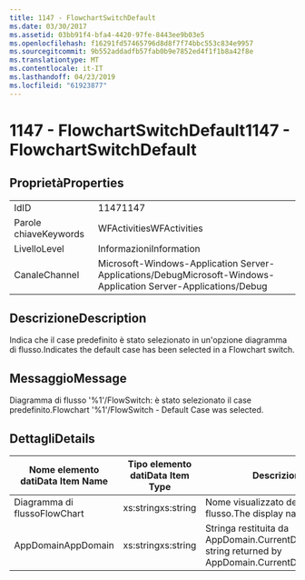 ```yaml
---
title: 1147 - FlowchartSwitchDefault
ms.date: 03/30/2017
ms.assetid: 03bb91f4-bfa4-4420-97fe-8443ee9b03e5
ms.openlocfilehash: f16291fd57465796d8d8f7f74bbc553c834e9957
ms.sourcegitcommit: 9b552addadfb57fab0b9e7852ed4f1f1b8a42f8e
ms.translationtype: MT
ms.contentlocale: it-IT
ms.lasthandoff: 04/23/2019
ms.locfileid: "61923877"
---
```

# <a name="1147---flowchartswitchdefault"></a><span data-ttu-id="bf685-102">1147 - FlowchartSwitchDefault</span><span class="sxs-lookup"><span data-stu-id="bf685-102">1147 - FlowchartSwitchDefault</span></span>
## <a name="properties"></a><span data-ttu-id="bf685-103">Proprietà</span><span class="sxs-lookup"><span data-stu-id="bf685-103">Properties</span></span>  
  
|||  
|-|-|  
|<span data-ttu-id="bf685-104">Id</span><span class="sxs-lookup"><span data-stu-id="bf685-104">ID</span></span>|<span data-ttu-id="bf685-105">1147</span><span class="sxs-lookup"><span data-stu-id="bf685-105">1147</span></span>|  
|<span data-ttu-id="bf685-106">Parole chiave</span><span class="sxs-lookup"><span data-stu-id="bf685-106">Keywords</span></span>|<span data-ttu-id="bf685-107">WFActivities</span><span class="sxs-lookup"><span data-stu-id="bf685-107">WFActivities</span></span>|  
|<span data-ttu-id="bf685-108">Livello</span><span class="sxs-lookup"><span data-stu-id="bf685-108">Level</span></span>|<span data-ttu-id="bf685-109">Informazioni</span><span class="sxs-lookup"><span data-stu-id="bf685-109">Information</span></span>|  
|<span data-ttu-id="bf685-110">Canale</span><span class="sxs-lookup"><span data-stu-id="bf685-110">Channel</span></span>|<span data-ttu-id="bf685-111">Microsoft-Windows-Application Server-Applications/Debug</span><span class="sxs-lookup"><span data-stu-id="bf685-111">Microsoft-Windows-Application Server-Applications/Debug</span></span>|  
  
## <a name="description"></a><span data-ttu-id="bf685-112">Descrizione</span><span class="sxs-lookup"><span data-stu-id="bf685-112">Description</span></span>  
 <span data-ttu-id="bf685-113">Indica che il case predefinito è stato selezionato in un'opzione diagramma di flusso.</span><span class="sxs-lookup"><span data-stu-id="bf685-113">Indicates the default case has been selected in a Flowchart switch.</span></span>  
  
## <a name="message"></a><span data-ttu-id="bf685-114">Messaggio</span><span class="sxs-lookup"><span data-stu-id="bf685-114">Message</span></span>  
 <span data-ttu-id="bf685-115">Diagramma di flusso '%1'/FlowSwitch: è stato selezionato il case predefinito.</span><span class="sxs-lookup"><span data-stu-id="bf685-115">Flowchart '%1'/FlowSwitch - Default Case was selected.</span></span>  
  
## <a name="details"></a><span data-ttu-id="bf685-116">Dettagli</span><span class="sxs-lookup"><span data-stu-id="bf685-116">Details</span></span>  
  
|<span data-ttu-id="bf685-117">Nome elemento dati</span><span class="sxs-lookup"><span data-stu-id="bf685-117">Data Item Name</span></span>|<span data-ttu-id="bf685-118">Tipo elemento dati</span><span class="sxs-lookup"><span data-stu-id="bf685-118">Data Item Type</span></span>|<span data-ttu-id="bf685-119">Descrizione</span><span class="sxs-lookup"><span data-stu-id="bf685-119">Description</span></span>|  
|--------------------|--------------------|-----------------|  
|<span data-ttu-id="bf685-120">Diagramma di flusso</span><span class="sxs-lookup"><span data-stu-id="bf685-120">FlowChart</span></span>|<span data-ttu-id="bf685-121">xs:string</span><span class="sxs-lookup"><span data-stu-id="bf685-121">xs:string</span></span>|<span data-ttu-id="bf685-122">Nome visualizzato del diagramma di flusso.</span><span class="sxs-lookup"><span data-stu-id="bf685-122">The display name of the FlowChart.</span></span>|  
|<span data-ttu-id="bf685-123">AppDomain</span><span class="sxs-lookup"><span data-stu-id="bf685-123">AppDomain</span></span>|<span data-ttu-id="bf685-124">xs:string</span><span class="sxs-lookup"><span data-stu-id="bf685-124">xs:string</span></span>|<span data-ttu-id="bf685-125">Stringa restituita da AppDomain.CurrentDomain.FriendlyName.</span><span class="sxs-lookup"><span data-stu-id="bf685-125">The string returned by AppDomain.CurrentDomain.FriendlyName.</span></span>|
